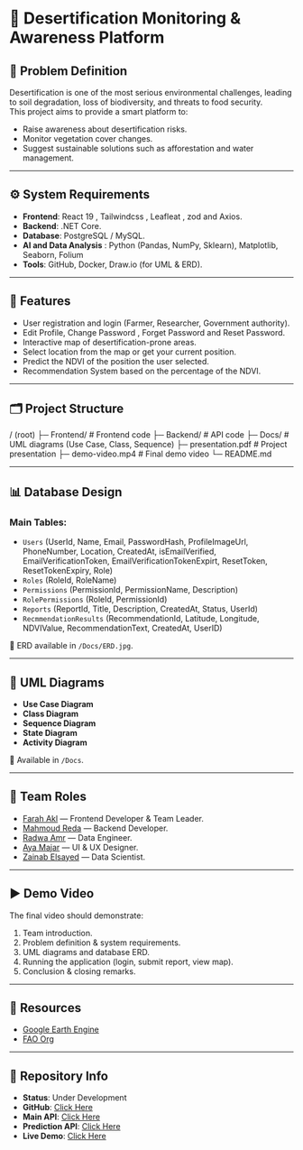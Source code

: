# 🌱 Desertification Monitoring & Awareness Platform

## 📝 Problem Definition

Desertification is one of the most serious environmental challenges, leading to soil degradation, loss of biodiversity, and threats to food security.  
This project aims to provide a smart platform to:

- Raise awareness about desertification risks.
- Monitor vegetation cover changes.
- Suggest sustainable solutions such as afforestation and water management.

---

## ⚙️ System Requirements

- **Frontend**: React 19 , Tailwindcss , Leafleat , zod and Axios.
- **Backend**: .NET Core.
- **Database**: PostgreSQL / MySQL.
- **AI and Data Analysis** : Python (Pandas, NumPy, Sklearn), Matplotlib, Seaborn, Folium
- **Tools**: GitHub, Docker, Draw.io (for UML & ERD).

---

## 🚀 Features

- User registration and login (Farmer, Researcher, Government authority).
- Edit Profile, Change Password , Forget Password and Reset Password.
- Interactive map of desertification-prone areas.
- Select location from the map or get your current position.
- Predict the NDVI of the position the user selected.
- Recommendation System based on the percentage of the NDVI.

---

## 🗂️ Project Structure

/ (root)
├─ Frontend/ # Frontend code
├─ Backend/ # API code
├─ Docs/ # UML diagrams (Use Case, Class, Sequence)
├─ presentation.pdf # Project presentation
├─ demo-video.mp4 # Final demo video
└─ README.md

---

## 📊 Database Design

### Main Tables:

- `Users` (UserId, Name, Email, PasswordHash, ProfileImageUrl, PhoneNumber, Location, CreatedAt, isEmailVerified, EmailVerificationToken, EmailVerificationTokenExpirt, ResetToken, ResetTokenExpiry, Role)
- `Roles` (RoleId, RoleName)
- `Permissions` (PermissionId, PermissionName, Description)
- `RolePermissions` (RoleId, PermissionId)
- `Reports` (ReportId, Title, Description, CreatedAt, Status, UserId)
- `RecmmendationResults` (RecommendationId, Latitude, Longitude, NDVIValue, RecommendationText, CreatedAt, UserID)

📌 ERD available in `/Docs/ERD.jpg`.

---

## 📐 UML Diagrams

- **Use Case Diagram**
- **Class Diagram**
- **Sequence Diagram**
- **State Diagram**
- **Activity Diagram**

📌 Available in `/Docs`.

---

## 👥 Team Roles

- [Farah Akl](https://www.linkedin.com/in/farahakl) — Frontend Developer & Team Leader.
- [Mahmoud Reda](https://www.linkedin.com/in/mahmoudreda4424) — Backend Developer.
- [Radwa Amr](https://www.linkedin.com/in/radwa-amr-0b80b02a3/) — Data Engineer.
- [Aya Majar](https://www.linkedin.com/in/aya-majar-278934299/) — UI & UX Designer.
- [Zainab Elsayed](https://www.linkedin.com/in/zainab-el-sayed/) — Data Scientist.

---

## ▶️ Demo Video

The final video should demonstrate:

1. Team introduction.
2. Problem definition & system requirements.
3. UML diagrams and database ERD.
4. Running the application (login, submit report, view map).
5. Conclusion & closing remarks.

---

## 📎 Resources

- [Google Earth Engine](https://developers.google.com/earth-engine/datasets/)
- [FAO Org](https://www.fao.org/soils-portal/data-hub/soil-maps-and-databases/faounesco-soil-map-of-the-world/en/)

---

## 📌 Repository Info

- **Status**: Under Development
- **GitHub**: [Click Here](https://github.com/FarahAkl/Digitopia-Project.git)
- **Main API**: [Click Here](https://greenfootprint.runasp.net/Swagger/index.html)
- **Prediction API**: [Click Here](https://radwaamr1-desertification-api.hf.space/docs#)
- **Live Demo**: [Click Here](https://digitopia-project-seven.vercel.app/)
